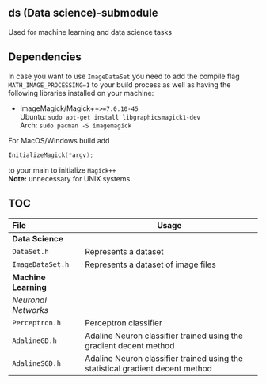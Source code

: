 ## ds (Data science)-submodule

Used for machine learning and data science tasks


## Dependencies
In case you want to use `ImageDataSet` you need to add the compile flag
`MATH_IMAGE_PROCESSING=1` to your build process as well as having the following libraries
installed on your machine:
- ImageMagick/Magick++`>=7.0.10-45`  
Ubuntu: `sudo apt-get install libgraphicsmagick1-dev`  
Arch: `sudo pacman -S imagemagick`


For MacOS/Windows build add
```c++
InitializeMagick(*argv);
```
to your main to initialize `Magick++`  
**Note:** unnecessary for UNIX systems


## TOC

File | Usage 
:--- | --- |
**Data Science** |
`DataSet.h` | Represents a dataset |
`ImageDataSet.h` | Represents a dataset of image files |
**Machine Learning** |
*Neuronal Networks* |
`Perceptron.h` | Perceptron classifier |
`AdalineGD.h` | Adaline Neuron classifier trained using the gradient decent method |
`AdalineSGD.h` | Adaline Neuron classifier trained using the statistical gradient decent method |
